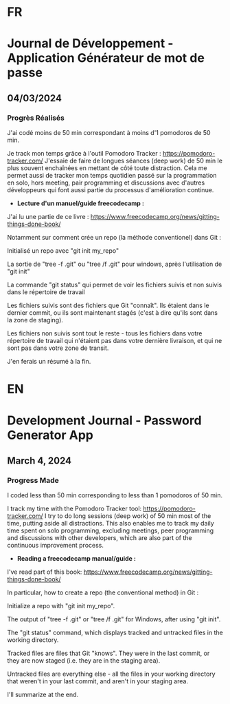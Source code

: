 # FR

# Journal de Développement - Application Générateur de mot de passe

## 04/03/2024

### Progrès Réalisés

J'ai codé moins de 50 min correspondant à moins d'1 pomodoros de 50 min.

Je track mon temps grâce à l'outil Pomodoro Tracker : https://pomodoro-tracker.com/
J'essaie de faire de longues séances (deep work) de 50 min le plus souvent enchaînées en mettant de côté toute distraction.
Cela me permet aussi de tracker mon temps quotidien passé sur la programmation en solo, hors meeting, pair programming et discussions avec d'autres développeurs qui font aussi partie du processus d'amélioration continue.

- **Lecture d'un manuel/guide freecodecamp :**

J'ai lu une partie de ce livre : https://www.freecodecamp.org/news/gitting-things-done-book/

Notamment sur comment crée un repo (la méthode conventionel) dans Git :

Initialisé un repo avec "git init my_repo"

La sortie de "tree -f .git" ou "tree /f .git" pour windows, après l'utilisation de "git init"

La commande "git status" qui permet de voir les fichiers suivis et non suivis dans le répertoire de travail

Les fichiers suivis sont des fichiers que Git "connaît". Ils étaient dans le dernier commit, ou ils sont maintenant stagés (c'est à dire qu'ils sont dans la zone de staging).

Les fichiers non suivis sont tout le reste - tous les fichiers dans votre répertoire de travail qui n'étaient pas dans votre dernière livraison, et qui ne sont pas dans votre zone de transit.

J'en ferais un résumé à la fin.

# EN

# Development Journal - Password Generator App

## March 4, 2024

### Progress Made

I coded less than 50 min corresponding to less than 1 pomodoros of 50 min.

I track my time with the Pomodoro Tracker tool: https://pomodoro-tracker.com/
I try to do long sessions (deep work) of 50 min most of the time, putting aside all distractions.
This also enables me to track my daily time spent on solo programming, excluding meetings, peer programming and discussions with other developers, which are also part of the continuous improvement process.

- **Reading a freecodecamp manual/guide :**

I've read part of this book: https://www.freecodecamp.org/news/gitting-things-done-book/

In particular, how to create a repo (the conventional method) in Git :

Initialize a repo with "git init my_repo".

The output of "tree -f .git" or "tree /f .git" for Windows, after using "git init".

The "git status" command, which displays tracked and untracked files in the working directory.

Tracked files are files that Git "knows". They were in the last commit, or they are now staged (i.e. they are in the staging area).

Untracked files are everything else - all the files in your working directory that weren't in your last commit, and aren't in your staging area.

I'll summarize at the end.

